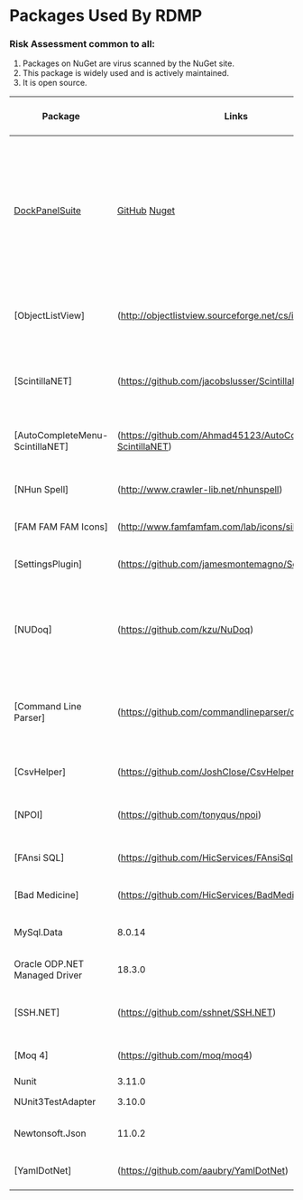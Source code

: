

# Packages Used By RDMP

### Risk Assessment common to all:
1. Packages on NuGet are virus scanned by the NuGet site.
2. This package is widely used and is actively maintained.
3. It is open source.

| Package | Links | Version | License | Purpose | Additional Risk Assessment |
| ------- | ----- | ------- | ------- | ------- | -------------------------- |
| [DockPanelSuite](http://dockpanelsuite.com/) | [GitHub](https://github.com/dockpanelsuite/dockpanelsuite) [Nuget](https://www.nuget.org/packages/DockPanelSuite/3.1.0-beta2) | 3.1.0-beta2 | [MIT](https://opensource.org/licenses/MIT)  | Provides Window layout and docking for RDMP. | There are no powershell initialization files in the package which can be run by the NuGet installer. The "beta2" pre-release was chosen because... |
| [ObjectListView] | (http://objectlistview.sourceforge.net/cs/index.html) | 2.9.1 | GPL 3.0 | Provides tree layout for user interfaces in main client application | &#9744; |
| [ScintillaNET] | (https://github.com/jacobslusser/ScintillaNET) | 3.6.3.0 | [MIT](https://opensource.org/licenses/MIT) | Provides text editor component with highlighting etc | &#9744; |
| [AutoCompleteMenu-ScintillaNET] | (https://github.com/Ahmad45123/AutoCompleteMenu-ScintillaNET) | 1.5.0 | GNU V3 | Adds autocomplete to ScintillaNET text editor| &#9744; |
| [NHun Spell] | (http://www.crawler-lib.net/nhunspell)  | 1.2.5554.16953 | LGPL / MPL  | Adds spell check support to ScintillaNET text editor | &#9744; |
| [FAM FAM FAM Icons] | (http://www.famfamfam.com/lab/icons/silk/) | N\A | [CC 2.5](https://creativecommons.org/licenses/by/2.5/) | Icons for user interfaces | &#9744; |
| [SettingsPlugin] | (https://github.com/jamesmontemagno/SettingsPlugin) | 3.1.1 | [MIT](https://opensource.org/licenses/MIT)| Read/Write user settings for main client application | &#9744; |
| [NUDoq] | (https://github.com/kzu/NuDoq) | 1.2.5 | Apache 2.0 | Read xmldoc files for auto generated user help system in main client application | &#9744; |
| [Command Line Parser] | (https://github.com/commandlineparser/commandline) | 2.3 | [MIT](https://opensource.org/licenses/MIT) | Allows command line arguments for main client application and CLI executables | &#9744; |
| [CsvHelper] | (https://github.com/JoshClose/CsvHelper) | 7.1.1 | MS-PL / Apache 2.0 | Enables reading/writing CSV files | &#9744; |
| [NPOI] | (https://github.com/tonyqus/npoi) | 2.4.1 | Apache 2.0 | Enables reading/writing Microsoft Excel files | &#9744; |
| [FAnsi SQL] | (https://github.com/HicServices/FAnsiSql) | 0.9.0.5 | [GPL 3.0](https://www.gnu.org/licenses/old-licenses/gpl-2.0.html) | DBMS abstraction layer | &#9744; |
| [Bad Medicine] | (https://github.com/HicServices/BadMedicine) | 0.0.1.2 | [GPL 3.0](https://www.gnu.org/licenses/old-licenses/gpl-2.0.html) | Generate Test Datasets for tests/exericses | &#9744; |
| MySql.Data | 8.0.14 | [GPL 2.0](https://www.gnu.org/licenses/old-licenses/gpl-2.0.html) | Enables interaction with MySql databases | &#9744; |
| Oracle ODP.NET Managed Driver| 18.3.0 | [OTNLA](https://www.oracle.com/technetwork/licenses/distribution-license-152002.html) | Enables interaction with Oracle databases | &#9744; |
| [SSH.NET] | (https://github.com/sshnet/SSH.NET)  | 2013.4.7 | [MIT](https://github.com/sshnet/SSH.NET/blob/develop/LICENSE) | Enables fetching files from SFTP servers | &#9744; |
| [Moq 4] | (https://github.com/moq/moq4) | 3.6.1 |[BSD 3](https://github.com/moq/moq4/blob/master/License.txt)  | Mock objects during unit testing | &#9744; |
| Nunit | 3.11.0 | NUnit License | Unit testing | &#9744; |
| NUnit3TestAdapter| 3.10.0 | NUnit License | Run unit tests from within Visual Studio | &#9744; |
| Newtonsoft.Json | 11.0.2 | [MIT](https://opensource.org/licenses/MIT) | Serialization of objects for sharing/transmission | &#9744; |
| [YamlDotNet] | (https://github.com/aaubry/YamlDotNet) | 6.0.0 | [MIT](https://opensource.org/licenses/MIT) |Loading configuration files| &#9744; |



